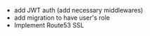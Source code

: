 - add JWT auth (add necessary middlewares)
- add migration to have user's role
- Implement Route53 SSL

